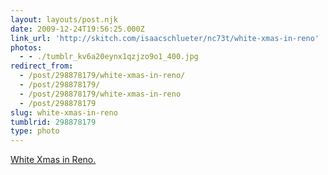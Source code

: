 ```yaml
---
layout: layouts/post.njk
date: 2009-12-24T19:56:25.000Z
link_url: 'http://skitch.com/isaacschlueter/nc73t/white-xmas-in-reno'
photos:
  - - ./tumblr_kv6a20eynx1qzjzo9o1_400.jpg
redirect_from:
  - /post/298878179/white-xmas-in-reno/
  - /post/298878179/
  - /post/298878179/white-xmas-in-reno
  - /post/298878179
slug: white-xmas-in-reno
tumblrid: 298878179
type: photo
---
```

<p><a href="http://skitch.com/isaacschlueter/nc73t/white-xmas-in-reno">White Xmas in Reno.</a></p>
